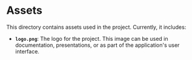 # Assets

This directory contains assets used in the project. Currently, it includes:

- **`logo.png`**: The logo for the project. This image can be used in documentation, presentations, or as part of the application's user interface. 